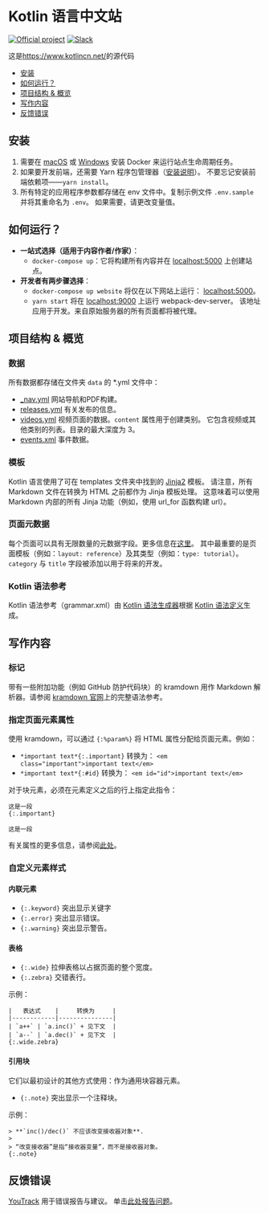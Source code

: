 # Kotlin 语言中文站
[![Official project][project-badge]][project-url] [![Slack][slack-badge]][slack-url] 

这是<https://www.kotlincn.net/>的源代码

- [安装](#安装)
- [如何运行？](#如何运行？)
- [项目结构 & 概览](#project-structure)
- [写作内容](#写作内容)
- [反馈错误](#反馈错误)

## 安装

1. 需要在 [macOS](https://docs.docker.com/docker-for-mac/install/#download-docker-for-mac) 或 
   [Windows](https://docs.docker.com/docker-for-windows/install/#download-docker-for-windows) 安装 Docker 来运行站点生命周期任务。
2. 如果要开发前端，还需要 Yarn 程序包管理器（[安装说明](https://yarnpkg.com/lang/en/docs/install/)）。
   不要忘记安装前端依赖项——`yarn install`。
3. 所有特定的应用程序参数都存储在 env 文件中。复制示例文件 `.env.sample` 并将其重命名为 `.env`。
   如果需要，请更改变量值。

## 如何运行？

- **一站式选择（适用于内容作者/作家）**：
  - `docker-compose up`：它将构建所有内容并在 [localhost:5000](http://localhost:5000) 上创建站点。
- **开发者有两步骤选择**：
  - `docker-compose up website` 将仅在以下网站上运行： [localhost:5000](http://localhost:5000)。
  - `yarn start` 将在 [localhost:9000](http://localhost:9000) 上运行 webpack-dev-server。
     该地址应用于开发。来自原始服务器的所有页面都将被代理。
     
<a id="project-structure"></a>
## 项目结构 & 概览

### 数据

所有数据都存储在文件夹 `data` 的 \*.yml 文件中：

- [_nav.yml](data/_nav.yml) 网站导航和PDF构建。
- [releases.yml](data/releases.yml) 有关发布的信息。
- [videos.yml](data/videos.yml) 视频页面的数据。`content` 属性用于创建类别。
  它包含视频或其他类别的列表。目录的最大深度为 3。
- [events.xml](data/events.xml) 事件数据。

### 模板

Kotlin 语言使用了可在 templates 文件夹中找到的 [Jinja2](http://jinja.pocoo.org/docs/dev/) 模板。
请注意，所有 Markdown 文件在转换为 HTML 之前都作为 Jinja 模板处理。
这意味着可以使用 Markdown 内部的所有 Jinja 功能（例如，使用 url_for 函数构建 url）。

### 页面元数据

每个页面可以具有无限数量的元数据字段。更多信息在[这里](http://jekyllrb.com/docs/frontmatter/)。
其中最重要的是页面模板（例如：`layout: reference`）及其类型（例如：`type: tutorial`）。`category` 与 `title` 字段被添加以用于将来的开发。

### Kotlin 语法参考

Kotlin 语法参考（grammar.xml）由 [Kotlin 语法生成器](https://github.com/JetBrains/kotlin-grammar-generator)根据  [Kotlin 语法定义](https://github.com/JetBrains/kotlin/tree/master/grammar)生成。

## 写作内容

### 标记

带有一些附加功能（例如 GitHub 防护代码块）的 kramdown 用作 Markdown 解析器。请参阅 [kramdown 官网](http://kramdown.gettalong.org/syntax.html)上的完整语法参考。

### 指定页面元素属性

使用 kramdown，可以通过 `{:%param%}` 将 HTML 属性分配给页面元素。例如：

- `*important text*{:.important}` 转换为： `<em class="important">important text</em>`
- `*important text*{:#id}` 转换为： `<em id="id">important text</em>`

对于块元素，必须在元素定义之后的行上指定此指令：

```
这是一段
{:.important}

这是一段
```

有关属性的更多信息，请参阅[此处](http://kramdown.gettalong.org/syntax.html#inline-attribute-lists)。

### 自定义元素样式

#### 内联元素

- `{:.keyword}` 突出显示关键字
- `{:.error}` 突出显示错误。
- `{:.warning}` 突出显示警告。

#### 表格

- `{:.wide}` 拉伸表格以占据页面的整个宽度。
- `{:.zebra}` 交错表行。

示例：

```
|   表达式    |     转换为     |
|------------|---------------|
| `a++` | `a.inc()` + 见下文  |
| `a--` | `a.dec()` + 见下文  |
{:.wide.zebra}
```

#### 引用块

它们以最初设计的其他方式使用：作为通用块容器元素。

- `{:.note}` 突出显示一个注释块。

示例：

```
> **`inc()/dec()` 不应该改变接收器对象**.
>
> “改变接收器”是指“接收器变量”，而不是接收器对象。
{:.note}
```

## 反馈错误
[YouTrack](http://youtrack.jetbrains.com/issues/KT) 用于错误报告与建议。 单击[此处报告问题](http://youtrack.jetbrains.com/newIssue?project=KT&clearDraft=true&c=Subsystems+Web+Site)。


[project-url]: https://confluence.jetbrains.com/display/ALL/JetBrains+on+GitHub
[project-badge]: http://jb.gg/badges/official.svg
[slack-url]: http://slack.kotlinlang.org
[slack-badge]: http://slack.kotlinlang.org/badge.svg
